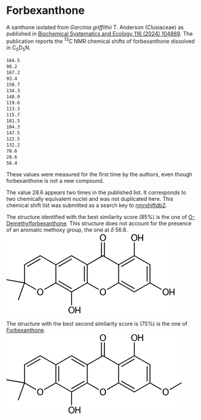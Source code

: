 # Forbexanthone

A xanthone isolated from *Garcinia griffithii* T. Anderson (Clusiaceae) as published in [Biochemical Systematics and Ecology 116 (2024) 104869](https://doi.org/10.1016/j.bse.2024.104869).
The publication reports the <sup>13</sup>C NMR chemical shifts of forbexanthone dissolved in C<sub>5</sub>D<sub>5</sub>N.

```
164.5
98.2
167.2
93.4
158.7
134.3
148.0
119.6
113.3
115.7
181.5
104.3
147.5
122.5
132.2
78.6
28.6
56.4
```

These values were measured for the first time by the authors, even though forbexanthone is not a new compound.

The value 28.6 appears two times in the published list. It corresponds to two chemically equivalent nuclei and was not duplicated here.
This chemical shift list was submitted as a search key to [nmrshiftdb2](https://nmrshiftdb.nmr.uni-koeln.de).

The structure identified with the best similarity score (85%) is the one of [O-Demethylforbexanthone](https://www.wikidata.org/wiki/Q72513499).
This structure does not account for the presence of an aromatic methoxy group, the one at $\delta$ 56.8.
![O-Demethylforbexanthone](O-Demethylforbexanthone.png)

The structure with the best second similarity score is (75%) is the one of [Forbexanthone](https://www.wikidata.org/wiki/Q104399389).
![Forbexanthone](Forbexanthone.png)
